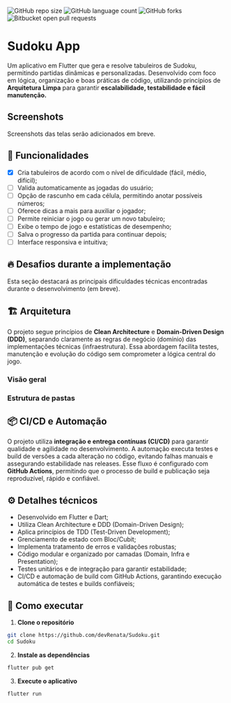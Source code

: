 ![GitHub repo size](https://img.shields.io/github/repo-size/devrenata/sudoku?style=for-the-badge)
![GitHub language count](https://img.shields.io/github/languages/count/devrenata/sudoku?style=for-the-badge)
![GitHub forks](https://img.shields.io/github/forks/devrenata/sudoku?style=for-the-badge)
![Bitbucket open pull requests](https://img.shields.io/bitbucket/pr-raw/devrenata/sudoku?style=for-the-badge)

# Sudoku App

Um aplicativo em Flutter que gera e resolve tabuleiros de Sudoku, permitindo partidas dinâmicas e personalizadas. Desenvolvido com foco em lógica, organização e boas práticas de código, utilizando princípios de **Arquitetura Limpa** para garantir **escalabilidade, testabilidade e fácil manutenção.**

## Screenshots

Screenshots das telas serão adicionados em breve.

## 🧩 Funcionalidades

- [x] Cria tabuleiros de acordo com o nível de dificuldade (fácil, médio, difícil);
- [ ] Valida automaticamente as jogadas do usuário;
- [ ] Opção de rascunho em cada célula, permitindo anotar possíveis números;
- [ ] Oferece dicas a mais para auxiliar o jogador;
- [ ] Permite reiniciar o jogo ou gerar um novo tabuleiro;
- [ ] Exibe o tempo de jogo e estatísticas de desempenho;
- [ ] Salva o progresso da partida para continuar depois;
- [ ] Interface responsiva e intuitiva;

## 🔥 Desafios durante a implementação
Esta seção destacará as principais dificuldades técnicas encontradas durante o desenvolvimento (em breve).

## 🏗️ Arquitetura

O projeto segue princípios de **Clean Architecture** e **Domain-Driven Design (DDD)**, separando claramente as regras de negócio (domínio) das implementações técnicas (infraestrutura).
Essa abordagem facilita testes, manutenção e evolução do código sem comprometer a lógica central do jogo.

### Visão geral

### Estrutura de pastas

## 📦 CI/CD e Automação

O projeto utiliza **integração e entrega contínuas (CI/CD)** para garantir qualidade e agilidade no desenvolvimento.
A automação executa testes e build de versões a cada alteração no código, evitando falhas manuais e assegurando estabilidade nas releases.
Esse fluxo é configurado com **GitHub Actions**, permitindo que o processo de build e publicação seja reproduzível, rápido e confiável.

## ⚙️ Detalhes técnicos

- Desenvolvido em Flutter e Dart;
- Utiliza Clean Architecture e DDD (Domain-Driven Design);
- Aplica princípios de TDD (Test-Driven Development);
- Grenciamento de estado com Bloc/Cubit;
- Implementa tratamento de erros e validações robustas;
- Código modular e organizado por camadas (Domain, Infra e Presentation);
- Testes unitários e de integração para garantir estabilidade;
- CI/CD e automação de build com GitHub Actions, garantindo execução automática de testes e builds confiáveis;

## 🚀 Como executar

1. **Clone o repositório**
```bash
git clone https://github.com/devRenata/Sudoku.git
cd Sudoku
```

2. **Instale as dependências**
```bash
flutter pub get
```

3. **Execute o aplicativo**
```bash
flutter run
```




